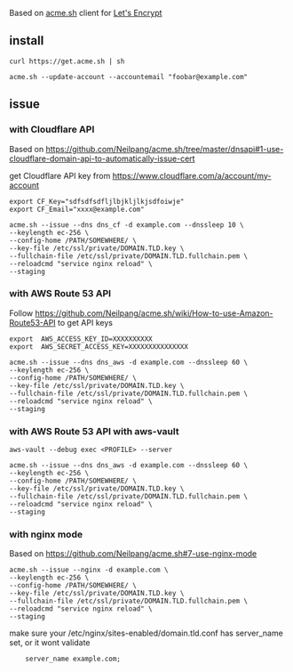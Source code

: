 Based on [acme.sh](https://acme.sh) client for [Let's Encrypt](https://letsencrypt.org/)

## install
```
curl https://get.acme.sh | sh

acme.sh --update-account --accountemail "foobar@example.com"
```


## issue

### with Cloudflare API
Based on https://github.com/Neilpang/acme.sh/tree/master/dnsapi#1-use-cloudflare-domain-api-to-automatically-issue-cert


get Cloudflare API key from https://www.cloudflare.com/a/account/my-account

```
export CF_Key="sdfsdfsdfljlbjkljlkjsdfoiwje"
export CF_Email="xxxx@example.com"

acme.sh --issue --dns dns_cf -d example.com --dnssleep 10 \
--keylength ec-256 \
--config-home /PATH/SOMEWHERE/ \
--key-file /etc/ssl/private/DOMAIN.TLD.key \
--fullchain-file /etc/ssl/private/DOMAIN.TLD.fullchain.pem \
--reloadcmd "service nginx reload" \
--staging
```


### with AWS Route 53 API
Follow https://github.com/Neilpang/acme.sh/wiki/How-to-use-Amazon-Route53-API to get API keys

```
export  AWS_ACCESS_KEY_ID=XXXXXXXXXX
export  AWS_SECRET_ACCESS_KEY=XXXXXXXXXXXXXXX

acme.sh --issue --dns dns_aws -d example.com --dnssleep 60 \
--keylength ec-256 \
--config-home /PATH/SOMEWHERE/ \
--key-file /etc/ssl/private/DOMAIN.TLD.key \
--fullchain-file /etc/ssl/private/DOMAIN.TLD.fullchain.pem \
--reloadcmd "service nginx reload" \
--staging
```

### with AWS Route 53 API with aws-vault

```
aws-vault --debug exec <PROFILE> --server
```
```
acme.sh --issue --dns dns_aws -d example.com --dnssleep 60 \
--keylength ec-256 \
--config-home /PATH/SOMEWHERE/ \
--key-file /etc/ssl/private/DOMAIN.TLD.key \
--fullchain-file /etc/ssl/private/DOMAIN.TLD.fullchain.pem \
--reloadcmd "service nginx reload" \
--staging
```


### with nginx mode
Based on https://github.com/Neilpang/acme.sh#7-use-nginx-mode

```
acme.sh --issue --nginx -d example.com \
--keylength ec-256 \
--config-home /PATH/SOMEWHERE/ \
--key-file /etc/ssl/private/DOMAIN.TLD.key \
--fullchain-file /etc/ssl/private/DOMAIN.TLD.fullchain.pem \
--reloadcmd "service nginx reload" \
--staging
```
make sure your /etc/nginx/sites-enabled/domain.tld.conf has server_name set, or it wont validate
```
    server_name example.com;
```

